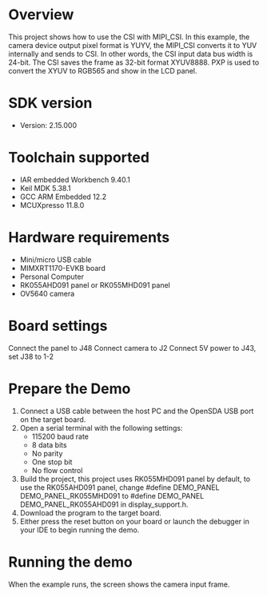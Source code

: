Overview
========
This project shows how to use the CSI with MIPI_CSI. In this example, the
camera device output pixel format is YUYV, the MIPI_CSI converts it to
YUV internally and sends to CSI. In other words, the CSI input data bus
width is 24-bit. The CSI saves the frame as 32-bit format XYUV8888. PXP
is used to convert the XYUV to RGB565 and show in the LCD panel.

SDK version
===========
- Version: 2.15.000

Toolchain supported
===================
- IAR embedded Workbench  9.40.1
- Keil MDK  5.38.1
- GCC ARM Embedded  12.2
- MCUXpresso  11.8.0

Hardware requirements
=====================
- Mini/micro USB cable
- MIMXRT1170-EVKB board
- Personal Computer
- RK055AHD091 panel or RK055MHD091 panel
- OV5640 camera

Board settings
==============
Connect the panel to J48
Connect camera to J2
Connect 5V power to J43, set J38 to 1-2

Prepare the Demo
================
1.  Connect a USB cable between the host PC and the OpenSDA USB port on the target board.
2.  Open a serial terminal with the following settings:
    - 115200 baud rate
    - 8 data bits
    - No parity
    - One stop bit
    - No flow control
3.  Build the project, this project uses RK055MHD091 panel by default, to use the RK055AHD091 panel,
    change #define DEMO_PANEL DEMO_PANEL_RK055MHD091 to #define DEMO_PANEL DEMO_PANEL_RK055AHD091
    in display_support.h.
4.  Download the program to the target board.
5.  Either press the reset button on your board or launch the debugger in your IDE to begin running the demo.

Running the demo
================
When the example runs, the screen shows the camera input frame.
